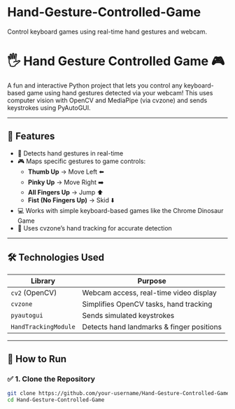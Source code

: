 # Hand-Gesture-Controlled-Game
Control keyboard games using real-time hand gestures and webcam.

# 🖐️ Hand Gesture Controlled Game 🎮

A fun and interactive Python project that lets you control any keyboard-based game using hand gestures detected via your webcam! This uses computer vision with OpenCV and MediaPipe (via cvzone) and sends keystrokes using PyAutoGUI.

---

## 🎯 Features

- 👋 Detects hand gestures in real-time
- 🎮 Maps specific gestures to game controls:
  - **Thumb Up** → Move Left ⬅️
  - **Pinky Up** → Move Right ➡️
  - **All Fingers Up** → Jump ⬆️
  - **Fist (No Fingers Up)** → Skid ⬇️
- 💻 Works with simple keyboard-based games like the Chrome Dinosaur Game
- 🧠 Uses cvzone’s hand tracking for accurate detection

---

## 🛠️ Technologies Used

| Library         | Purpose                                 |
|------------------|-----------------------------------------|
| `cv2` (OpenCV)   | Webcam access, real-time video display  |
| `cvzone`         | Simplifies OpenCV tasks, hand tracking  |
| `pyautogui`      | Sends simulated keystrokes              |
| `HandTrackingModule` | Detects hand landmarks & finger positions |

---


## 🚀 How to Run

### ✅ 1. Clone the Repository
```bash
git clone https://github.com/your-username/Hand-Gesture-Controlled-Game.git
cd Hand-Gesture-Controlled-Game

